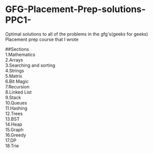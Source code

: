 # GFG-Placement-Prep-solutions-PPC1-
Optimal solutions to all of the problems in the gfg's(geeks for geeks) Placement prep course that I wrote

##Sections <br/>
1.Mathematics <br/>
2.Arrays<br/>
3.Searching and sorting<br/>
4.Strings<br/>
5.Matrix<br/>
6.Bit Magic<br/>
7.Recursion<br/>
8.Linked List<br/>
9.Stack<br/>
10.Queues<br/>
11.Hashing<br/>
12.Trees<br/>
13.BST<br/>
14.Heap<br/>
15.Graph<br/>
16.Greedy<br/>
17.DP<br/>
18.Trie<br/>
